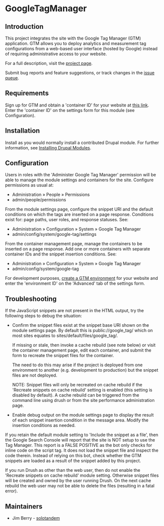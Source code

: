 # GoogleTagManager


## Introduction

This project integrates the site with the Google Tag Manager (GTM) application.
GTM allows you to deploy analytics and measurement tag configurations from a
web-based user interface (hosted by Google) instead of requiring administrative
access to your website.

For a full description, visit the [project page](https://www.drupal.org/project/google_tag).

Submit bug reports and feature suggestions, or track changes in the
[issue queue](https://www.drupal.org/project/issues/google_tag).


## Requirements

Sign up for GTM and obtain a 'container ID' for your website at
[this link](https://tagmanager.google.com/). Enter the 'container ID' on the
settings form for this module (see Configuration).


## Installation

Install as you would normally install a contributed Drupal module. For further
information, see
[Installing Drupal Modules](https://www.drupal.org/docs/extending-drupal/installing-drupal-modules).


## Configuration

Users in roles with the 'Administer Google Tag Manager' permission will be able
to manage the module settings and containers for the site. Configure permissions
as usual at:

- Administration » People » Permissions
- admin/people/permissions

From the module settings page, configure the snippet URI and the default
conditions on which the tags are inserted on a page response. Conditions exist
for: page paths, user roles, and response statuses. See:

- Administration » Configuration » System » Google Tag Manager
- admin/config/system/google-tag/settings

From the container management page, manage the containers to be inserted on a
page response. Add one or more containers with separate container IDs and the
snippet insertion conditions. See:

- Administration » Configuration » System » Google Tag Manager
- admin/config/system/google-tag

For development purposes, [create a GTM environment](https://tagmanager.google.com/#/admin)
for your website and enter the 'environment ID' on the 'Advanced' tab of the settings form.


## Troubleshooting

If the JavaScript snippets are not present in the HTML output, try the following
steps to debug the situation:

- Confirm the snippet files exist at the snippet base URI shown on the module
   settings page. By default this is public://google_tag/ which on most sites
   equates to sites/default/files/google_tag/.

   If missing or stale, then invoke a cache rebuild (see note below) or visit
   the container management page, edit each container, and submit the form to
   recreate the snippet files for the container.

   The need to do this may arise if the project is deployed from one environment
   to another (e.g. development to production) but the snippet files are not
   deployed.

   NOTE: Snippet files will only be recreated on cache rebuild if the 'Recreate
   snippets on cache rebuild' setting is enabled (this setting is disabled by
   default). A cache rebuild can be triggered from the command line using drush
   or from the site performance administration page.

- Enable debug output on the module settings page to display the result of each
   snippet insertion condition in the message area. Modify the insertion
   conditions as needed.

If you retain the default module setting to 'Include the snippet as a file',
then the Google Search Console will report that the site is NOT setup to use the
Tag Manager. This report is a FALSE POSITIVE as the bot only checks for inline
code on the script tag. It does not load the snippet file and inspect the code
therein. Instead of relying on this bot, check whether the GTM snippets are
loaded as a result of the snippet added by this project.

If you run Drush as other than the web user, then do not enable the 'Recreate
snippets on cache rebuild' module setting. Otherwise snippet files will be
created and owned by the user running Drush. On the next cache rebuild the web
user may not be able to delete the files (resulting in a fatal error).


## Maintainers

- Jim Berry - [solotandem](https://www.drupal.org/u/solotandem)
